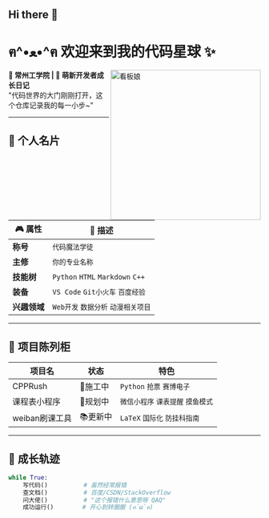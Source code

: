 ## Hi there 👋

# ฅ^•ﻌ•^ฅ 欢迎来到我的代码星球 ✨

<img src="https://example.com/your-二次元-image.jpg" width="300" align="right" alt="看板娘">

**📍 常州工学院 | 🌱 萌新开发者成长日记**  
"代码世界的大门刚刚打开，这个仓库记录我的每一小步~"

---

## 🎯 个人名片
| 🎮 属性        | 📝 描述                          |
|---------------|---------------------------------|
| ​**称号**       | `代码魔法学徒`                    |
| ​**主修**       | `你的专业名称`                    |
| ​**技能树**     | `Python` `HTML` `Markdown` `C++`      |
| ​**装备**       | `VS Code` `Git小火车` `百度经验`  |
| ​**兴趣领域**   | `Web开发` `数据分析` `动漫相关项目` |

---

## 🌈 项目陈列柜
| 项目名          | 状态   | 特色                          |
|----------------|--------|------------------------------|
| CPPRush  | 🚧施工中 | `Python` `抢票` `赛博电子` |
| 课程表小程序    | 📅规划中 | `微信小程序` `课表提醒` `摸鱼模式`  |
| weiban刷课工具    | 📚更新中 | `LaTeX` `国际化` `防挂科指南`   |

---

## 🚀 成长轨迹
```python
while True:
    写代码()          # 虽然经常报错
    查文档()          # 百度/CSDN/StackOverflow
    问大佬()          # "这个报错什么意思呀 QAQ"
    成功运行()        # 开心到转圈圈 (ฅ´ω`ฅ)

